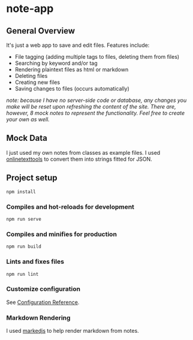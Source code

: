# note-app

## General Overview
It's just a web app to save and edit files. Features include:
* File tagging (adding multiple tags to files, deleting them from files)
* Searching by keyword and/or tag
* Rendering plaintext files as html or markdown 
* Deleting files
* Creating new files
* Saving changes to files (occurs automatically)

*note: because I have no server-side code or database, any changes you make will be reset upon refreshing the content of the site. There are, however, 8 mock notes to represent the functionality. Feel free to create your own as well.*

## Mock Data
I just used my own notes from classes as example files. I used [onlinetexttools](https://onlinetexttools.com/json-stringify-text) to convert them into strings fitted for JSON.


## Project setup
```
npm install
```

### Compiles and hot-reloads for development
```
npm run serve
```

### Compiles and minifies for production
```
npm run build
```

### Lints and fixes files
```
npm run lint
```

### Customize configuration
See [Configuration Reference](https://cli.vuejs.org/config/).


### Markdown Rendering
I used [markedjs](https://github.com/markedjs/marked) to help render markdown from notes.

